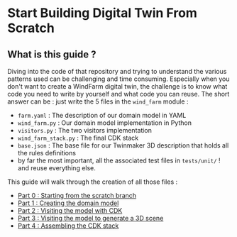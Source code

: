 # Start Building Digital Twin From Scratch

## What is this guide ?

Diving into the code of that repository and trying to understand the various patterns used can be challenging and time consuming. Especially when you don't want to create a WindFarm digital twin, the challenge is to know what code you need to write by yourself and what code you can reuse. The short answer can be : just write the 5 files in the `wind_farm` module :
 - `farm.yaml` : The description of our domain model in YAML
 - `wind_farm.py` : Our domain model implementation in Python
 - `visitors.py` : The two visitors implementation
 - `wind_farm_stack.py` : The final CDK stack
 - `base.json` : The base file for our Twinmaker 3D description that holds all the rules definitions
 - by far the most important, all the associated test files in `tests/unit/` !
and reuse everything else.

This guide will walk through the creation of all those files : 

 - [Part 0 : Starting from the scratch branch](./start_from_scratch_part0.md)
 - [Part 1 : Creating the domain model](./start_from_scratch_part1.md)
 - [Part 2 : Visiting the model with CDK](./start_from_scratch_part2.md)
 - [Part 3 : Visiting the model to generate a 3D scene](./start_from_scratch_part3.md)
 - [Part 4 : Assembling the CDK stack](./start_from_scratch_part4.md)

 



